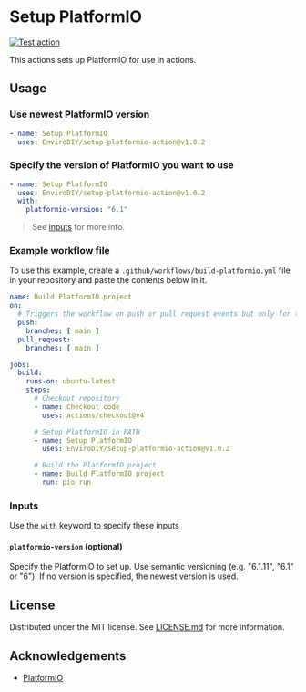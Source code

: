 # Setup PlatformIO
[![Test action](https://github.com/EnviroDIY/setup-platformio-action/actions/workflows/test-action.yml/badge.svg)](https://github.com/EnviroDIY/setup-platformio-action/actions/workflows/test-action.yml)

This actions sets up PlatformIO for use in actions.

## Usage

### Use newest PlatformIO version
```yaml
- name: Setup PlatformIO
  uses: EnviroDIY/setup-platformio-action@v1.0.2
```

### Specify the version of PlatformIO you want to use
```yaml
- name: Setup PlatformIO
  uses: EnviroDIY/setup-platformio-action@v1.0.2
  with:
    platformio-version: "6.1"
```

> See [inputs](#platformio-version-optional) for more info.

### Example workflow file
To use this example, create a `.github/workflows/build-platformio.yml` file in your repository and paste the contents below in it.

```yaml
name: Build PlatformIO project
on:
  # Triggers the workflow on push or pull request events but only for the main branch
  push:
    branches: [ main ]
  pull_request:
    branches: [ main ]

jobs:
  build:
    runs-on: ubuntu-latest
    steps:
      # Checkout repository
      - name: Checkout code
        uses: actions/checkout@v4

      # Setup PlatformIO in PATH
      - name: Setup PlatformIO
        uses: EnviroDIY/setup-platformio-action@v1.0.2

      # Build the PlatformIO project
      - name: Build PlatformIO project
        run: pio run
```

### Inputs
Use the `with` keyword to specify these inputs

#### `platformio-version` (optional)
Specify the PlatformIO to set up. Use semantic versioning (e.g. "6.1.11", "6.1" or "6"). If no version is specified, the newest version is used.

## License
Distributed under the MIT license. See [LICENSE.md](LICENSE.md) for more information.

## Acknowledgements
- [PlatformIO](https://platformio.org/)
